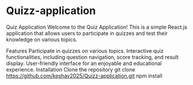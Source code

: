 # Quizz-application

Quiz Application
Welcome to the Quiz Application! This is a simple React.js application that allows users to participate in quizzes and test their knowledge on various topics.

Features
Participate in quizzes on various topics.
Interactive quiz functionalities, including question navigation, score tracking, and result display.
User-friendly interface for an enjoyable and educational experience.
Installation
Clone the repository
git clone https://github.com/keshav2025/Quizz-application.git
npm install
